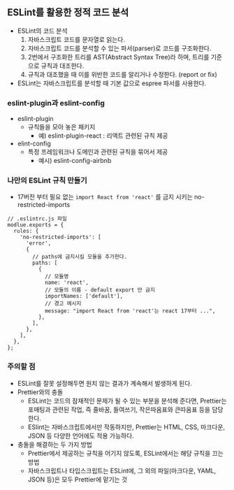 ## ESLint를 활용한 정적 코드 분석

- ESLint의 코드 분석
  1. 자바스크립트 코드를 문자열로 읽는다.
  2. 자바스크립트 코드를 분석할 수 있는 파서(parser)로 코드를 구조화한다.
  3. 2번에서 구조화한 트리를 AST(Abstract Syntax Tree)라 하며, 트리를 기준으로 규칙과 대조한다.
  4. 규칙과 대조했을 때 이를 위반한 코드를 알리거나 수정한다. (report or fix)
- ESLint는 자바스크립트를 분석할 때 기본 값으로 espree 파서를 사용한다.

### eslint-plugin과 eslint-config

- eslint-plugin
  - 규칙들을 모아 놓은 패키지
    - 예) eslint-plugin-react : 리액트 관련된 규칙 제공
- elint-config
  - 특정 프레임워크나 도메인과 관련된 규칙을 묶어서 제공
    - 예시) eslint-config-airbnb

### 나만의 ESLint 규칙 만들기

- 17버전 부터 필요 없는 `import React from 'react'` 를 금지 시키는 no-restricted-imports

```tsx
// .eslintrc.js 파일
modlue.exports = {
  rules: {
    'no-restricted-imports': [
      'error',
      {
        // paths에 금지시킬 모듈을 추가한다.
        paths: [
          {
            // 모듈명
            name: 'react',
            // 모듈의 이름 - default export 만 금지
            importNames: ['default'],
            // 경고 메시지
            message: "import React from 'react'는 react 17부터 ...",
          },
        ],
      },
    ],
  },
};
```

### 주의할 점

- ESLint를 잘못 설정해두면 원치 않는 결과가 계속해서 발생하게 된다.
- Prettier와의 충돌
  - ESLint는 코드의 잠재적인 문제가 될 수 있는 부분을 분석해 준다면, Prettier는 포매팅과 관련된 작업, 즉 줄바꿈, 들여쓰기, 작은따옴표와 큰따옴표 등을 담당한다.
  - ESlint는 자바스크립트에서만 작동하지만, Prettier는 HTML, CSS, 마크다운, JSON 등 다양한 언어에도 적용 가능하다.
- 충돌을 해결하는 두 가지 방법
  - Prettier에서 제공하는 규칙을 어기지 않도록, ESLint에서는 해당 규칙을 끄는 방법
  - 자바스크립트나 타입스크립트는 ESLint에, 그 외의 파일(마크다운, YAML, JSON 등)은 모두 Prettier에 맡기는 것
